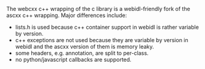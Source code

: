 The webcxx c++ wrapping of the c library is a webidl-friendly fork of the
ascxx c++ wrapping. Major differences include:
- lists.h is used because c++ container support in webidl is rather variable by version.
- c++ exceptions are not used because they are variable by version in webidl and the ascxx 
  version of them is memory leaky.
- some headers, e.g. annotation, are split to per-class.
- no python/javascript callbacks are supported.
